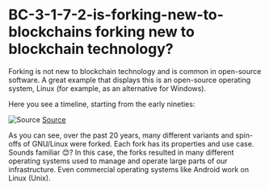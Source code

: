 # BC-3-1-7-2-is-forking-new-to-blockchains forking new to blockchain technology? 

Forking is not new to blockchain technology and is common in open-source software. A great example that displays this is an open-source operating system, Linux (for example, as an alternative for Windows). 

Here you see a timeline, starting from the early nineties: 

![Source]( https://www.cyberciti.biz/tips/wp-content/uploads/2007/06/44218-linuxdistrotimeline-7.2.png)
[Source]( https://www.cyberciti.biz/tips/wp-content/uploads/2007/06/44218-linuxdistrotimeline-7.2.png)

As you can see, over the past 20 years, many different variants and spin-offs of GNU/Linux were forked. Each fork has its properties and use case. Sounds familiar 😊? In this case, the forks resulted in many different operating systems used to manage and operate large parts of our infrastructure. Even commercial operating systems like Android work on Linux (Unix). 
 
